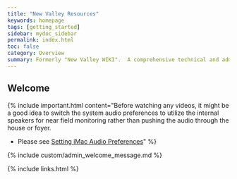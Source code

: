 ```yaml
---
title: "New Valley Resources"
keywords: homepage
tags: [getting_started]
sidebar: mydoc_sidebar
permalink: index.html
toc: false
category: Overview
summary: Formerly "New Valley WIKI".  A comprehensive technical and administrative reference.
---
```


## Welcome

{% include important.html content="Before watching any videos, it might be a good idea to switch the system audio preferences to utilize the internal speakers for near field monitoring rather than pushing the audio through the house or foyer.  



- Please see [Setting iMac Audio Preferences](setting-imac-audio-preferences)" %}

{% include custom/admin_welcome_message.md %}

{% include links.html %}
